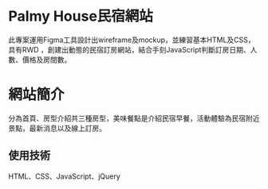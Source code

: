 # Palmy House民宿網站
此專案運用Figma工具設計出wireframe及mockup，並練習基本HTML及CSS，具有RWD ，創建出動態的民宿訂房網站，結合手刻JavaScript判斷訂房日期、人數、價格及房間數。

# 網站簡介
分為首頁、房型介紹共三種房型，美味餐點是介紹民宿早餐，活動體驗為民宿附近景點，最新消息以及線上訂房。

## 使用技術
HTML、CSS、JavaScript、jQuery
